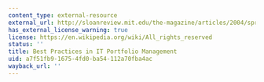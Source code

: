 ```yaml
---
content_type: external-resource
external_url: http://sloanreview.mit.edu/the-magazine/articles/2004/spring/45309/best-practices-in-it-portfolio-management/
has_external_license_warning: true
license: https://en.wikipedia.org/wiki/All_rights_reserved
status: ''
title: Best Practices in IT Portfolio Management
uid: a7f51fb9-1675-4fd0-ba54-112a70fba4ac
wayback_url: ''
---
```

